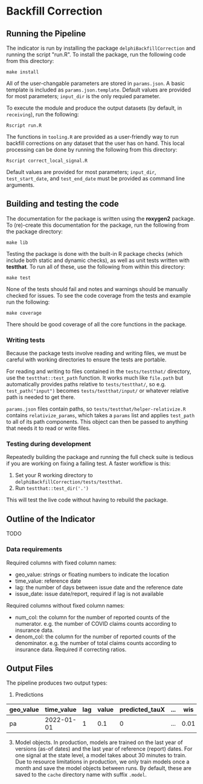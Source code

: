 # Backfill Correction

## Running the Pipeline

The indicator is run by installing the package `delphiBackfillCorrection` and
running the script "run.R". To install the package, run the following code
from this directory:

```
make install
```

All of the user-changable parameters are stored in `params.json`. A basic
template is included as `params.json.template`. Default values are provided
for most parameters; `input_dir` is the only requied parameter.

To execute the module and produce the output datasets (by default, in
`receiving`), run the following:

```
Rscript run.R
```

The functions in `tooling.R` are provided as a user-friendly way to run
backfill corrections on any dataset that the user has on hand. This local
processing can be done by running the following from this directory:

```
Rscript correct_local_signal.R
```

Default values are provided for most parameters; `input_dir`,
`test_start_date`, and `test_end_date` must be provided as command line
arguments.

## Building and testing the code

The documentation for the package is written using the **roxygen2** package. To
(re)-create this documentation for the package, run the following from the package
directory:

```
make lib
```

Testing the package is done with the built-in R package checks (which include
both static and dynamic checks), as well as unit tests written with
**testthat**. To run all of these, use the following from within this
directory:

```
make test
```

None of the tests should fail and notes and warnings should be manually
checked for issues. To see the code coverage from the tests and example run
the following:

```
make coverage
```

There should be good coverage of all the core functions in the package.

### Writing tests

Because the package tests involve reading and writing files, we must be
careful with working directories to ensure the tests are portable.

For reading and writing to files contained in the `tests/testthat/` directory,
use the `testthat::test_path` function. It works much like `file.path` but
automatically provides paths relative to `tests/testthat/`, so e.g.
`test_path("input")` becomes `tests/testthat/input/` or whatever relative path
is needed to get there.

`params.json` files contain paths, so `tests/testthat/helper-relativize.R`
contains `relativize_params`, which takes a `params` list and applies
`test_path` to all of its path components. This object can then be passed to
anything that needs it to read or write files.

### Testing during development

Repeatedly building the package and running the full check suite is tedious if
you are working on fixing a failing test. A faster workflow is this:

1. Set your R working directory to `delphiBackfillCorrection/tests/testthat`.
2. Run `testthat::test_dir('.')`

This will test the live code without having to rebuild the package.

## Outline of the Indicator

TODO

### Data requirements

Required columns with fixed column names:

- geo_value: strings or floating numbers to indicate the location
- time_value: reference date
- lag: the number of days between issue date and the reference date
- issue_date: issue date/report, required if lag is not available

Required columns without fixed column names:

- num_col: the column for the number of reported counts of the numerator. e.g.
  the number of COVID claims counts according to insurance data.
- denom_col: the column for the number of reported counts of the denominator.
  e.g. the number of total claims counts according to insurance data. Required
  if correcting ratios.

## Output Files

The pipeline produces two output types:

1. Predictions

| geo_value | time_value |lag | value | predicted_tauX | ... | wis | 
|--- | --- | --- | --- |--- |--- |--- |
| pa | 2022-01-01 | 1 | 0.1 | 0 | ... | 0.01 |

3. Model objects. In production, models are trained on the last year of
   versions (as-of dates) and the last year of reference (report) dates. For
   one signal at the state level, a model takes about 30 minutes to train. Due
   to resource limitations in production, we only train models once a month
   and save the model objects between runs. By default, these are saved to the
   `cache` directory name with suffix `.model`.
   

